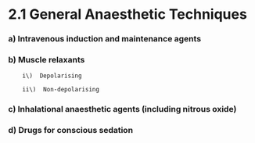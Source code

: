 # 2.1 General Anaesthetic Techniques

### a\)  Intravenous induction and maintenance agents

### b\)  Muscle relaxants

        i\)  Depolarising

        ii\)  Non-depolarising

### c\)  Inhalational anaesthetic agents \(including nitrous oxide\)

### d\)  Drugs for conscious sedation

